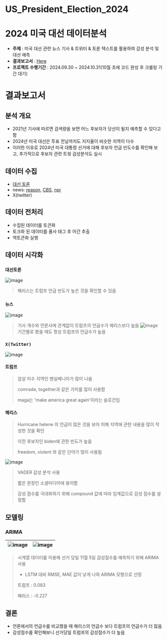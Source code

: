 # US_President_Election_2024
# 2024 미국 대선 데이터분석

- __주제__ : 미국 대선 관련 뉴스 기사 & 트위터 & 토론 텍스트를 활용하여 감성 분석 및 대선 예측
- __결과보고서__ : [Here](https://github.com/b00kkk/US_President_Election_2024/blob/main/results_report.pdf
  )
- __프로젝트 수행기간__ : 2024.09.30 ~ 2024.10.31(10월 초에 코드 완성 후 크롤링 기간 대기)

# 결과보고서
## 분석 개요
- 2021년 기사에 따르면 검색량을 보면 어느 후보자가 당선이 될지 예측할 수 있다고 함
- 2024년 미국 대선은 투표 전날까지도 지지율이 비슷한 지역이 다수
- 이러한 이유로 2024년 미국 대통령 선거에 대해 후보자 언급 빈도수를 확인해 보고, 추가적으로 후보자 관련 트윗 감성분석도 실시


## 데이터 수집
- [대선 토론](https://www.kaggle.com/datasets/sohambhagwat/presidential-debate-2-transcript2024)
- news: [reason](https://reason.com/category/politics/elections/election-2024/), [CBS](https://www.cbsnews.com/feature/election-2024/), [npr](https://www.npr.org/sections/elections/)
- X(twitter)

## 데이터 전처리
- 수집된 데이터를 토큰화
- 토크화 된 데이터를 품사 태그 후 어간 추출
- 역토큰화 실행

## 데이터 시각화
### `대선토론`
![image](https://github.com/user-attachments/assets/f8f69696-498e-440e-a78e-995873e0bcf0)
> 해리스는 트럼프 언급 빈도가 높은 것을 확인할 수 있음
### `뉴스`
![image](https://github.com/user-attachments/assets/b0d07fad-7e87-40aa-9cbe-e08088de6e59)
> 기사 개수와 언론사에 관계없이 트럼프의 언급수가 해리스보다 높음
![image](https://github.com/user-attachments/assets/24ef4573-55bb-462c-b410-09f637c85b5a)
> 기간별로 봤을 때도 항상 트럼프의 언급수가 높음
### `X(Twitter)`
![image](https://github.com/user-attachments/assets/4fba5ede-e915-4377-a079-40add034e596)
#### 트럼프
> 암살 미수 지역인 펜실베니아가 많이 나옴
> 
> comrade, together과 같은 가치를 많이 사용함
> 
> maga는 'make america great again'이라는 슬로건임
#### 해리스
> Hurricane helene 의 언급이 많은 것을 보아 피해 지역에 관한 내용을 많이 작성한 것을 확인
>
> 이전 후보자인 biden에 관한 빈도가 높음
>
> freedom, violent 와 같은 단어가 많이 사용됨

![image](https://github.com/user-attachments/assets/07a01d53-aab0-46eb-8fa9-6129a9599f0d)
> VADER 감성 분석 사용
>
> 짧은 문장인 소셜미디어에 용이함
>
> 감성 점수를 극대화하기 위해 compound 값에 따라 임계값으로 감성 점수를 설정함

## 모델링
### ARIMA

|![image](https://github.com/user-attachments/assets/1b34ab13-a187-4349-9b9f-9f1c3b74e887)|![image](https://github.com/user-attachments/assets/5ab85b58-b935-48d9-9a29-f989318327ff)|
|---------------------------------------------------|--------------------------------------------------------|


> 시계열 데이터를 이용해 선거 당일 11월 5일 감성점수를 예측하기 위해 ARIMA 사용
> - LSTM 대비 RMSE, MAE 값이 낮게 나와 ARIMA 모형으로 선정
> 
> 트럼프 : 0.083
>
> 해리스 : -0.227

## 결론
- 언론에서의 언급수를 비교했을 때 해리스의 언급수 보다 트럼프의 언급수가 더 많음
- 감성점수를 확인해보니 선거당일 트럼프의 감성점수가 더 높음
